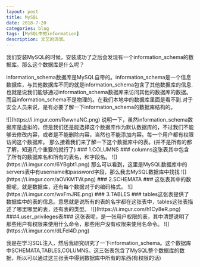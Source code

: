 ```yaml
---
layout: post
title: MySQL
date: 2018-7-20
categories: blog
tags: [MySQL中的information]
description: 文艺的流氓。
---
```

我们安装MySQL的时候，安装成功了之后会发现有一个information_schema的数据库。那么这个数据库是什么呢？<br>
<p>information_schema数据库是MySQL自带的。information_schema是一个信息数据库，与其他数据库不同的就是information_schema包含了其他数据库的信息.也就是说我们能够通过information_schema数据库来访问其他的数据库的数据。而且information_schema不是物理的。在我们本地中的数据库里面是看不到.对于安全人员来说，是有必要了解一下information_schema的数据库结构的。</p>
![](https://i.imgur.com/RwwnaNC.png)
说明一下，虽然information_schema数据库是虚拟的，但是我们还是能选择这个数据库作为默认数据库的，不过我们不能够去修改内容，或者是不能删除内容，当然也不能添加内容。每一个用户都有权限访问这个数据库。
那么接着我们来了解一下这个数据库中的表。(并不是所有的都了解，知道几个重要的就行了)
### 1.COLUMNS ###
columns这张表其中包含了所有的数据库名和所有的表名，和字段名。
![](https://i.imgur.com/6YBgbt1.png)
那么可以看到，这里是MySQL数据库中的servers表中有username和password字段，那么我去MySQL数据库中找找
![](https://i.imgur.com/aOVKMTW.png)
### 2.SCHEMATA ###
这张表其中的数据呢，就是数据库，还有每个数据对于的编码格式。
![](https://i.imgur.com/wxFmJRE.png)
### 3.TABLES ###
tables这张表提供了数据库中的表的信息。意思就是说所有的表的名字都在这张表中，tables这张表描述了哪里哪里的表，还有表的类型。
![](https://i.imgur.com/h1Cy8eR.png)
###4.user_privileges表###
这张表呢，是一张用户权限的表，其中清楚说明了那些用户有权限来使用什么命令，那些用户没有权限来使用名命令。
![](https://i.imgur.com/dLFel4D.png)
<p>我是在学习SQL注入，然后我研究研究了一下information_schema。这个数据库中SCHEMATA,TABLES,COLUMNS。这三张表包含了MySQL整个数据库的数据，所以可以通过这三张表中得到数据库中所有的东西(有权限的话)</p>
